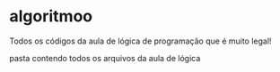 # algoritmoo
Todos os códigos da aula de lógica de programação que é muito legal!

pasta contendo todos os arquivos da aula de lógica

